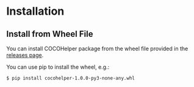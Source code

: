 # Installation

[//]: # (## Install from PyPI)

[//]: # ()
[//]: # (You can install COCOHelper directly using pip:)

[//]: # ()
[//]: # (```shell)

[//]: # ($ pip install cocohelper)

[//]: # (```)

## Install from Wheel File

You can install COCOHelper package from the wheel file provided in the [releases page](https://github.com/AILAB-bh/cocohelper/releases).

You can use pip to install the wheel, e.g.:
```shell
$ pip install cocohelper-1.0.0-py3-none-any.whl
```

